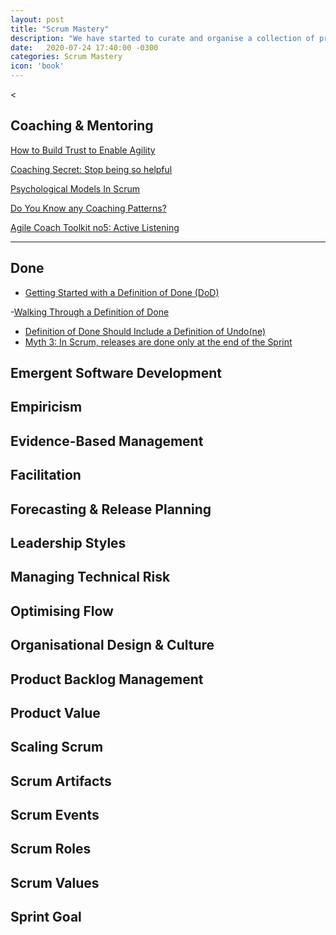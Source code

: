 ```yaml
---
layout: post
title: "Scrum Mastery"
description: "We have started to curate and organise a collection of practical topics, techniques, tips n tricks to help with Scrum Mastery"
date:   2020-07-24 17:40:00 -0300
categories: Scrum Mastery
icon: 'book'
---
```


<<h2 id="coaching-mentoring">Coaching &amp; Mentoring</h2>
<p><a href="https://www.scrum.org/resources/blog/how-build-trust-enable-agility">How to Build Trust to Enable Agility</a></p>
<p><a href="https://www.agilesocks.com/coaching-secrets-stop-being-helpful">Coaching Secret: Stop being so helpful</a></p>
<p><a href="https://www.scrum.org/resources/psychological-models-scrum">Psychological Models In Scrum</a></p>
<p><a href="https://www.scrum.org/resources/blog/do-you-know-any-coaching-patterns">Do You Know any Coaching Patterns?</a></p>
<p><a href="https://www.scrum.org/resources/blog/agile-coach-toolkit-5-active-listening">Agile Coach Toolkit no5: Active Listening</a></p>
<hr>
<h2 id="done">Done</h2>
<ul>
<li><a href="https://www.scrum.org/resources/blog/getting-started-definition-done-dod/">Getting Started with a Definition of Done (DoD)</a></li>
</ul>
<p>-<a href="https://www.scrum.org/resources/blog/walking-through-definition-done/">Walking Through a Definition of Done</a></p>
<ul>
<li><a href="https://www.scrum.org/resources/blog/definition-done-should-include-definition-undone/">Definition of Done Should Include a Definition of Undo(ne)</a></li>
<li><a href="https://www.scrum.org/resources/blog/myth-3-scrum-releases-are-done-only-end-sprint/">Myth 3: In Scrum, releases are done only at the end of the Sprint</a></li>
</ul>
<h2 id="emergent-software-development">Emergent Software Development</h2>
<h2 id="empiricism">Empiricism</h2>
<h2 id="evidence-based-management">Evidence-Based Management</h2>
<h2 id="facilitation">Facilitation</h2>
<h2 id="forecasting-release-planning">Forecasting &amp; Release Planning</h2>
<h2 id="leadership-styles">Leadership Styles</h2>
<h2 id="managing-technical-risk">Managing Technical Risk</h2>
<h2 id="optimising-flow">Optimising Flow</h2>
<h2 id="organisational-design-culture">Organisational Design &amp; Culture</h2>
<h2 id="product-backlog-management">Product Backlog Management</h2>
<h2 id="product-value">Product Value</h2>
<h2 id="scaling-scrum">Scaling Scrum</h2>
<h2 id="scrum-artifacts">Scrum Artifacts</h2>
<h2 id="scrum-events">Scrum Events</h2>
<h2 id="scrum-roles">Scrum Roles</h2>
<h2 id="scrum-values">Scrum Values</h2>
<h2 id="sprint-goal">Sprint Goal</h2>
